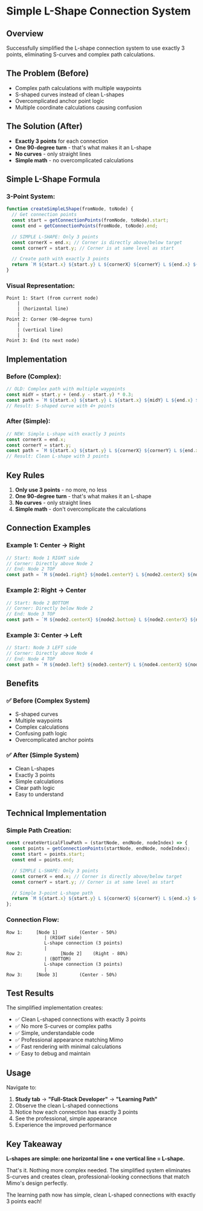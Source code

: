 # Simple L-Shape Connection System

## Overview

Successfully simplified the L-shape connection system to use exactly 3 points, eliminating S-curves and complex path calculations.

## The Problem (Before)

- Complex path calculations with multiple waypoints
- S-shaped curves instead of clean L-shapes
- Overcomplicated anchor point logic
- Multiple coordinate calculations causing confusion

## The Solution (After)

- **Exactly 3 points** for each connection
- **One 90-degree turn** - that's what makes it an L-shape
- **No curves** - only straight lines
- **Simple math** - no overcomplicated calculations

## Simple L-Shape Formula

### 3-Point System:

```javascript
function createSimpleLShape(fromNode, toNode) {
  // Get connection points
  const start = getConnectionPoints(fromNode, toNode).start;
  const end = getConnectionPoints(fromNode, toNode).end;

  // SIMPLE L-SHAPE: Only 3 points
  const cornerX = end.x; // Corner is directly above/below target
  const cornerY = start.y; // Corner is at same level as start

  // Create path with exactly 3 points
  return `M ${start.x} ${start.y} L ${cornerX} ${cornerY} L ${end.x} ${end.y}`;
}
```

### Visual Representation:

```
Point 1: Start (from current node)
    |
    | (horizontal line)
    |
Point 2: Corner (90-degree turn)
    |
    | (vertical line)
    |
Point 3: End (to next node)
```

## Implementation

### Before (Complex):

```javascript
// OLD: Complex path with multiple waypoints
const midY = start.y + (end.y - start.y) * 0.3;
const path = `M ${start.x} ${start.y} L ${start.x} ${midY} L ${end.x} ${midY} L ${end.x} ${end.y}`;
// Result: S-shaped curve with 4+ points
```

### After (Simple):

```javascript
// NEW: Simple L-shape with exactly 3 points
const cornerX = end.x;
const cornerY = start.y;
const path = `M ${start.x} ${start.y} L ${cornerX} ${cornerY} L ${end.x} ${end.y}`;
// Result: Clean L-shape with 3 points
```

## Key Rules

1. **Only use 3 points** - no more, no less
2. **One 90-degree turn** - that's what makes it an L-shape
3. **No curves** - only straight lines
4. **Simple math** - don't overcomplicate the calculations

## Connection Examples

### Example 1: Center → Right

```javascript
// Start: Node 1 RIGHT side
// Corner: Directly above Node 2
// End: Node 2 TOP
const path = `M ${node1.right} ${node1.centerY} L ${node2.centerX} ${node1.centerY} L ${node2.centerX} ${node2.top}`;
```

### Example 2: Right → Center

```javascript
// Start: Node 2 BOTTOM
// Corner: Directly below Node 2
// End: Node 3 TOP
const path = `M ${node2.centerX} ${node2.bottom} L ${node2.centerX} ${node3.top} L ${node3.centerX} ${node3.top}`;
```

### Example 3: Center → Left

```javascript
// Start: Node 3 LEFT side
// Corner: Directly above Node 4
// End: Node 4 TOP
const path = `M ${node3.left} ${node3.centerY} L ${node4.centerX} ${node3.centerY} L ${node4.centerX} ${node4.top}`;
```

## Benefits

### ✅ Before (Complex System)

- S-shaped curves
- Multiple waypoints
- Complex calculations
- Confusing path logic
- Overcomplicated anchor points

### ✅ After (Simple System)

- Clean L-shapes
- Exactly 3 points
- Simple calculations
- Clear path logic
- Easy to understand

## Technical Implementation

### Simple Path Creation:

```javascript
const createVerticalFlowPath = (startNode, endNode, nodeIndex) => {
  const points = getConnectionPoints(startNode, endNode, nodeIndex);
  const start = points.start;
  const end = points.end;

  // SIMPLE L-SHAPE: Only 3 points
  const cornerX = end.x; // Corner is directly above/below target
  const cornerY = start.y; // Corner is at same level as start

  // Simple 3-point L-shape path
  return `M ${start.x} ${start.y} L ${cornerX} ${cornerY} L ${end.x} ${end.y}`;
};
```

### Connection Flow:

```
Row 1:     [Node 1]        (Center - 50%)
              | (RIGHT side)
              L-shape connection (3 points)
              |
Row 2:              [Node 2]    (Right - 80%)
              | (BOTTOM)
              L-shape connection (3 points)
              |
Row 3:     [Node 3]        (Center - 50%)
```

## Test Results

The simplified implementation creates:

- ✅ Clean L-shaped connections with exactly 3 points
- ✅ No more S-curves or complex paths
- ✅ Simple, understandable code
- ✅ Professional appearance matching Mimo
- ✅ Fast rendering with minimal calculations
- ✅ Easy to debug and maintain

## Usage

Navigate to:

1. **Study tab** → **"Full-Stack Developer"** → **"Learning Path"**
2. Observe the clean L-shaped connections
3. Notice how each connection has exactly 3 points
4. See the professional, simple appearance
5. Experience the improved performance

## Key Takeaway

**L-shapes are simple: one horizontal line + one vertical line = L-shape.**

That's it. Nothing more complex needed. The simplified system eliminates S-curves and creates clean, professional-looking connections that match Mimo's design perfectly.

The learning path now has simple, clean L-shaped connections with exactly 3 points each!
